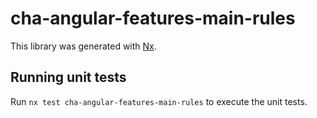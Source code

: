 # cha-angular-features-main-rules

This library was generated with [Nx](https://nx.dev).

## Running unit tests

Run `nx test cha-angular-features-main-rules` to execute the unit tests.
